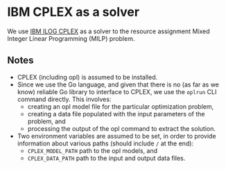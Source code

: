 # IBM CPLEX as a solver

We use [IBM ILOG CPLEX](https://www.ibm.com/products/ilog-cplex-optimization-studio) as a solver to the resource assignment Mixed Integer Linear Programming (MILP) problem.

## Notes

- CPLEX (including opl) is assumed to be installed.
- Since we use the Go language, and given that there is no (as far as we know) reliable Go library to interface to CPLEX, we use the `oplrun` CLI command directly. This involves:
  - creating an opl model file for the particular optimization problem,
  - creating a data file populated with the input parameters of the problem, and
  - processing the output of the opl command to extract the solution.
- Two environment variables are assumed to be set, in order to provide information about various paths (should include `/` at the end):
  - `CPLEX_MODEL_PATH` path to the opl models, and
  - `CPLEX_DATA_PATH` path to the input and output data files.
